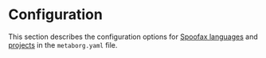 # Configuration

This section describes the configuration options for [Spoofax languages](language)
and [projects](project) in the `metaborg.yaml` file.
